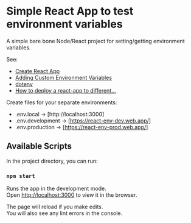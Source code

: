 # Simple React App to test environment variables

A simple bare bone Node/React project for setting/getting environment variables.

See:

* [Create React App](https://create-react-app.dev/)
* [Adding Custom Environment Variables](https://create-react-app.dev/docs/adding-custom-environment-variables/)
* [dotenv](https://www.npmjs.com/package/dotenv)
* [How to deploy a react-app to different...](https://victorbruce82.medium.com/how-to-deploy-a-react-app-to-different-firebase-hosting-environments-dev-and-prod-da3f4cae9a1e)

Create files for your separate environments:

* .env.local -> [http://localhost:3000]
* .env.development -> [https://react-env-dev.web.app/]
* .env.production -> [https://react-env-prod.web.app/]

## Available Scripts

In the project directory, you can run:

### `npm start`

Runs the app in the development mode.\
Open [http://localhost:3000](http://localhost:3000) to view it in the browser.

The page will reload if you make edits.\
You will also see any lint errors in the console.
